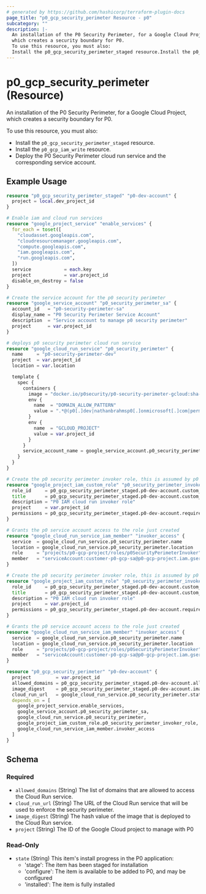 ```yaml
---
# generated by https://github.com/hashicorp/terraform-plugin-docs
page_title: "p0_gcp_security_perimeter Resource - p0"
subcategory: ""
description: |-
  An installation of the P0 Security Perimeter, for a Google Cloud Project,
  which creates a security boundary for P0.
  To use this resource, you must also:
  Install the p0_gcp_security_perimeter_staged resource.Install the p0_gcp_iam_write resource.Deploy the P0 Security Perimeter cloud run service and the corresponding service account.
---
```


# p0_gcp_security_perimeter (Resource)

An installation of the P0 Security Perimeter, for a Google Cloud Project,
which creates a security boundary for P0.

To use this resource, you must also:
- Install the `p0_gcp_security_perimeter_staged` resource.
- Install the `p0_gcp_iam_write` resource.
- Deploy the P0 Security Perimeter cloud run service and the corresponding service account.

## Example Usage

```terraform
resource "p0_gcp_security_perimeter_staged" "p0-dev-account" {
  project = local.dev_project_id
}

# Enable iam and cloud run services
resource "google_project_service" "enable_services" {
  for_each = toset([
    "cloudasset.googleapis.com",
    "cloudresourcemanager.googleapis.com",
    "compute.googleapis.com",
    "iam.googleapis.com",
    "run.googleapis.com",
  ])
  service            = each.key
  project            = var.project_id
  disable_on_destroy = false
}

# Create the service account for the p0 security perimeter
resource "google_service_account" "p0_security_perimeter_sa" {
  account_id   = "p0-security-perimeter-sa"
  display_name = "P0 Security Perimeter Service Account"
  description  = "Service account to manage p0 security perimeter"
  project      = var.project_id
}

# deploys p0 security perimeter cloud run service
resource "google_cloud_run_service" "p0_security_perimeter" {
  name     = "p0-security-perimeter-dev"
  project  = var.project_id
  location = var.location

  template {
    spec {
      containers {
        image = "docker.io/p0security/p0-security-perimeter-gcloud:sha-d8092dc"
        env {
          name  = "DOMAIN_ALLOW_PATTERN"
          value = ".*@(p0[.]dev|nathanbrahmsp0[.]onmicrosoft[.]com|permz[.]us)"
        }
        env {
          name  = "GCLOUD_PROJECT"
          value = var.project_id
        }
      }
      service_account_name = google_service_account.p0_security_perimeter_sa.email
    }
  }
}

# Create the p0 security perimeter invoker role, this is assumed by p0 service account
resource "google_project_iam_custom_role" "p0_security_perimeter_invoker_role" {
  role_id     = p0_gcp_security_perimeter_staged.p0-dev-account.custom_role.id
  title       = p0_gcp_security_perimeter_staged.p0-dev-account.custom_role.name
  description = "P0 IAM cloud run invoker role"
  project     = var.project_id
  permissions = p0_gcp_security_perimeter_staged.p0-dev-account.required_permissions
}

# Grants the p0 service account access to the role just created
resource "google_cloud_run_service_iam_member" "invoker_access" {
  service  = google_cloud_run_service.p0_security_perimeter.name
  location = google_cloud_run_service.p0_security_perimeter.location
  role     = "projects/p0-gcp-project/roles/p0SecurityPerimeterInvoker"
  member   = "serviceAccount:customer-p0-gcp-sa@p0-gcp-project.iam.gserviceaccount.com"
}

# Create the p0 security perimeter invoker role, this is assumed by p0 service account
resource "google_project_iam_custom_role" "p0_security_perimeter_invoker_role" {
  role_id     = p0_gcp_security_perimeter_staged.p0-dev-account.custom_role.id
  title       = p0_gcp_security_perimeter_staged.p0-dev-account.custom_role.name
  description = "P0 IAM cloud run invoker role"
  project     = var.project_id
  permissions = p0_gcp_security_perimeter_staged.p0-dev-account.required_permissions
}

# Grants the p0 service account access to the role just created
resource "google_cloud_run_service_iam_member" "invoker_access" {
  service  = google_cloud_run_service.p0_security_perimeter.name
  location = google_cloud_run_service.p0_security_perimeter.location
  role     = "projects/p0-gcp-project/roles/p0SecurityPerimeterInvoker"
  member   = "serviceAccount:customer-p0-gcp-sa@p0-gcp-project.iam.gserviceaccount.com"
}

resource "p0_gcp_security_perimeter" "p0-dev-account" {
  project         = var.project_id
  allowed_domains = p0_gcp_security_perimeter_staged.p0-dev-account.allowed_domains
  image_digest    = p0_gcp_security_perimeter_staged.p0-dev-account.image_digest
  cloud_run_url   = google_cloud_run_service.p0_security_perimeter.status[0].url
  depends_on = [
    google_project_service.enable_services,
    google_service_account.p0_security_perimeter_sa,
    google_cloud_run_service.p0_security_perimeter,
    google_project_iam_custom_role.p0_security_perimeter_invoker_role,
    google_cloud_run_service_iam_member.invoker_access
  ]
}
```

<!-- schema generated by tfplugindocs -->
## Schema

### Required

- `allowed_domains` (String) The list of domains that are allowed to access the Cloud Run service.
- `cloud_run_url` (String) The URL of the Cloud Run service that will be used to enforce the security perimeter.
- `image_digest` (String) The hash value of the image that is deployed to the Cloud Run service.
- `project` (String) The ID of the Google Cloud project to manage with P0

### Read-Only

- `state` (String) This item's install progress in the P0 application:
	- 'stage': The item has been staged for installation
	- 'configure': The item is available to be added to P0, and may be configured
	- 'installed': The item is fully installed
